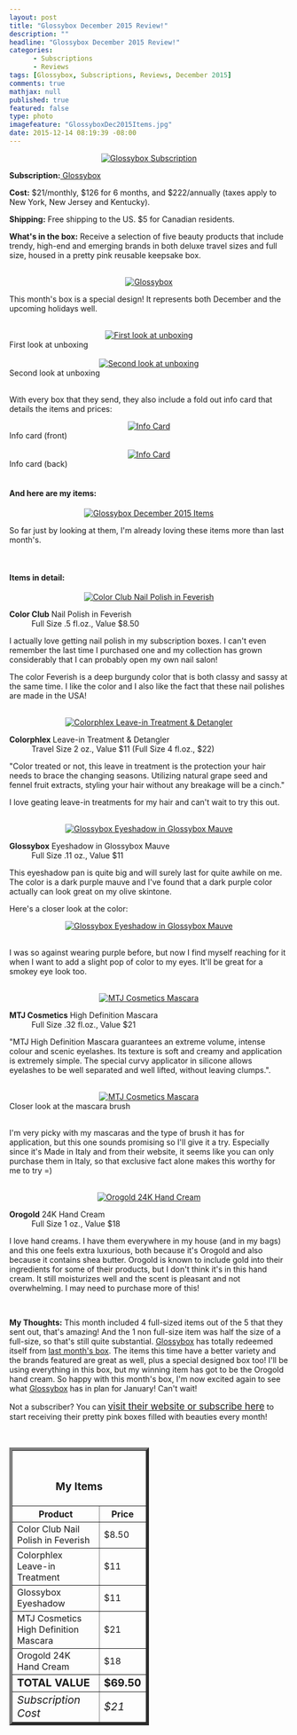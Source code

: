 ```yaml
---
layout: post
title: "Glossybox December 2015 Review!"
description: ""
headline: "Glossybox December 2015 Review!"
categories: 
      - Subscriptions
      - Reviews
tags: [Glossybox, Subscriptions, Reviews, December 2015]
comments: true
mathjax: null
published: true
featured: false
type: photo
imagefeature: "GlossyboxDec2015Items.jpg"
date: 2015-12-14 08:19:39 -08:00
---
```


<center><a href="https://www.glossybox.com/referal?CI=MTMzODY3" target="_blank">
<img src="/images/GlossyboxDec2015Package.jpg" border="0" style="border:none;max-width:100%;" alt="Glossybox Subscription" />
</a></center>
<p><b>Subscription:</b><a href="https://www.glossybox.com/referal?CI=MTMzODY3" target="_blank"> Glossybox</a></p>
<p><b>Cost:</b> $21/monthly, $126 for 6 months, and $222/annually (taxes apply to New York, New Jersey and Kentucky).</p>
<p><b>Shipping:</b> Free shipping to the US. $5 for Canadian residents.</p>
<p><b>What's in the box:</b> Receive a selection of five beauty products that include trendy, high-end and emerging brands in both deluxe travel sizes and full size, housed in a pretty pink reusable keepsake box.</p>

<br>

<center><a href="https://www.glossybox.com/referal?CI=MTMzODY3" target="_blank">
<img src="/images/GlossyboxDec2015Box.jpg" border="0" style="border:none;max-width:100%;" alt="Glossybox" />
</a></center>

<p>This month's box is a special design! It represents both December and the upcoming holidays well.</p>

<br>

<center><a href="https://www.glossybox.com/referal?CI=MTMzODY3" target="_blank">
<img src="/images/GlossyboxDec2015OpenBox.jpg" border="0" style="border:none;max-width:100%;" alt="First look at unboxing" />
</a></center>
<figcaption>First look at unboxing</figcaption>

<br>

<center><a href="https://www.glossybox.com/referal?CI=MTMzODY3" target="_blank">
<img src="/images/GlossyboxDec2015OpenBox2.jpg" border="0" style="border:none;max-width:100%;" alt="Second look at unboxing" />
</a></center>
<figcaption>Second look at unboxing</figcaption>

<br>

<p>With every box that they send, they also include a fold out info card that details the items and prices:</p>

<center><a href="https://www.glossybox.com/referal?CI=MTMzODY3" target="_blank"> <img src="/images/GlossyboxDec2015Info.jpg" border="0" style="border:none;max-width:100%;" alt="Info Card" /></a></center>
<figcaption>Info card (front)</figcaption>

<br>

<center><a href="https://www.glossybox.com/referal?CI=MTMzODY3" target="_blank"> <img src="/images/GlossyboxDec2015Info2.jpg" border="0" style="border:none;max-width:100%;" alt="Info Card" /></a></center>
<figcaption>Info card (back)</figcaption>

<br>

<H4>And here are my items:</H4>

<center><a href="https://www.glossybox.com/referal?CI=MTMzODY3" target="_blank">
<img src="/images/GlossyboxDec2015Items.jpg" border="0" style="border:none;max-width:100%;" alt="Glossybox December 2015 Items" />
</a></center>

<p>So far just by looking at them, I'm already loving these items more than last month's.</p>

<br>

<H4>Items in detail:</H4>

<center><a href="https://www.glossybox.com/referal?CI=MTMzODY3" target="_blank">
<img src="/images/GlossyboxDec2015ColorClubNailPolish.jpg" border="0" style="border:none;max-width:100%;" alt="Color Club Nail Polish in Feverish" />
</a></center>

<DL>
<DT><b>Color Club</b> Nail Polish in Feverish</DT>
<DD>Full Size .5 fl.oz., Value $8.50</DD>
</DL>

<p>I actually love getting nail polish in my subscription boxes. I can't even remember the last time I purchased one and my collection has grown considerably that I can probably open my own nail salon!</p>

<p>The color Feverish is a deep burgundy color that is both classy and sassy at the same time. I like the color and I also like the fact that these nail polishes are made in the USA!</p>

<br>

<center><a href="https://www.glossybox.com/referal?CI=MTMzODY3" target="_blank">
<img src="/images/GlossyboxDec2015Colorphlex.jpg" border="0" style="border:none;max-width:100%;" alt="Colorphlex Leave-in Treatment & Detangler" />
</a></center>

<DL>
<DT><b>Colorphlex</b> Leave-in Treatment & Detangler</DT>
<DD>Travel Size 2 oz., Value $11 (Full Size 4 fl.oz., $22)</DD>
</DL>

<p>"Color treated or not, this leave in treatment is the protection your hair needs to brace the changing seasons. Utilizing natural grape seed and fennel fruit extracts, styling your hair without any breakage will be a cinch."</p>

<p>I love geating leave-in treatments for my hair and can't wait to try this out.</p>

<br>

<center><a href="https://www.glossybox.com/referal?CI=MTMzODY3" target="_blank">
<img src="/images/GlossyboxDec2015Eyeshadow.jpg" border="0" style="border:none;max-width:100%;" alt="Glossybox Eyeshadow in Glossybox Mauve" />
</a></center>

<DL>
<DT><b>Glossybox</b> Eyeshadow in Glossybox Mauve</DT>
<DD>Full Size .11 oz., Value $11</DD>
</DL>

<p>This eyeshadow pan is quite big and will surely last for quite awhile on me. The color is a dark purple mauve and I've found that a dark purple color actually can look great on my olive skintone.</p>

<p>Here's a closer look at the color:</p>
<center><a href="https://www.glossybox.com/referal?CI=MTMzODY3" target="_blank">
<img src="/images/GlossyboxDec2015Eyeshadow2.jpg" border="0" style="border:none;max-width:100%;" alt="Glossybox Eyeshadow in Glossybox Mauve" />
</a></center>

<br>

<p>I was so against wearing purple before, but now I find myself reaching for it when I want to add a slight pop of color to my eyes. It'll be great for a smokey eye look too.</p>

<br>

<center><a href="https://www.glossybox.com/referal?CI=MTMzODY3" target="_blank">
<img src="/images/GlossyboxDec2015MTJMascara.jpg" border="0" style="border:none;max-width:100%;" alt="MTJ Cosmetics Mascara" />
</a></center>

<DL>
<DT><b>MTJ Cosmetics</b> High Definition Mascara</DT>
<DD>Full Size .32 fl.oz., Value $21</DD>
</DL>

<p>"MTJ High Definition Mascara guarantees an extreme volume, intense colour and scenic eyelashes. Its texture is soft and creamy and application is extremely simple. The special curvy applicator in silicone allows eyelashes to be well separated and well lifted, without leaving clumps.".</p>

<br>

<center><a href="https://www.glossybox.com/referal?CI=MTMzODY3" target="_blank">
<img src="/images/GlossyboxDec2015MTJMascara2.jpg" border="0" style="border:none;max-width:100%;" alt="MTJ Cosmetics Mascara" />
</a></center>
<figcaption>Closer look at the mascara brush</figcaption>

<br>

<p>I'm very picky with my mascaras and the type of brush it has for application, but this one sounds promising so I'll give it a try. Especially since it's Made in Italy and from their website, it seems like you can only purchase them in Italy, so that exclusive fact alone makes this worthy for me to try =)</p>

<br>

<center><a href="https://www.glossybox.com/referal?CI=MTMzODY3" target="_blank">
<img src="/images/GlossyboxDec2015OrogoldHandCream.jpg" border="0" style="border:none;max-width:100%;" alt="Orogold 24K Hand Cream" />
</a></center>

<DL>
<DT><b>Orogold</b> 24K Hand Cream</DT>
<DD>Full Size 1 oz., Value $18</DD>
</DL>

<p>I love hand creams. I have them everywhere in my house (and in my bags) and this one feels extra luxurious, both because it's Orogold and also because it contains shea butter. Orogold is known to include gold into their ingredients for some of their products, but I don't think it's in this hand cream. It still moisturizes well and the scent is pleasant and not overwhelming. I may need to purchase more of this!</p>

<br>

<p><i class="icon-exclamation-sign"></i><b> My Thoughts:</b> This month included 4 full-sized items out of the 5 that they sent out, that's amazing! And the 1 non full-size item was half the size of a full-size, so that's still quite substantial. <a href="https://www.glossybox.com/referal?CI=MTMzODY3" target="_blank">Glossybox</a> has totally redeemed itself from <a href="http://whatsupmailbox.com/subscriptions/reviews/Glossybox-Subscription-Box-November-2015-Review/" target="_blank">last month's box</a>. The items this time have a better variety and the brands featured are great as well, plus a special designed box too! I'll be using everything in this box, but my winning item has got to be the Orogold hand cream. So happy with this month's box, I'm now excited again to see what <a href="https://www.glossybox.com/referal?CI=MTMzODY3" target="_blank">Glossybox</a> has in plan for January! Can't wait!</p>

<p>Not a subscriber? You can <a href="https://www.glossybox.com/referal?CI=MTMzODY3"><big>visit their website or subscribe here</big></a> to start receiving their pretty pink boxes filled with beauties every month!</p>
<br>

<TABLE  BORDER="5" style="width:50%">
   <TR>
      <TH COLSPAN="2">
         <H3><BR><center>My Items</center></H3>
      </TH>
   </TR>
      <TH>Product</TH>
      <TH>Price</TH>
  <TR>
      <TD>Color Club Nail Polish in Feverish</TD>
      <TD>$8.50</TD>
   </TR>
   <TR>
      <TD>Colorphlex Leave-in Treatment</TD>
      <TD>$11</TD>
   </TR>
  <TR>
      <TD>Glossybox Eyeshadow</TD>
      <TD>$11</TD>
   </TR>
   <TR>
      <TD>MTJ Cosmetics High Definition Mascara</TD>
      <TD>$21</TD>
   </TR>
   <TR>
      <TD>Orogold 24K Hand Cream</TD>
      <TD>$18</TD>
   </TR>
   <TR>
      <TD><b><big>TOTAL VALUE</big></b></TD>
      <TD><b><big>$69.50</big></b></TD>
   </TR>
   <TR>
      <TD><i><big>Subscription Cost</big></i></TD>
      <TD><i><big>$21</big></i></TD>
   </TR>
</TABLE>

